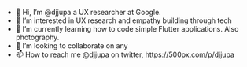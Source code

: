 - 👋 Hi, I’m @djjupa a UX researcher at Google.
- 👀 I’m interested in UX research and empathy building through tech
- 🌱 I’m currently learning how to code simple Flutter applications. Also photography.
- 💞️ I’m looking to collaborate on any
- 📫 How to reach me @djjupa on twitter, https://500px.com/p/djjupa

<!---
djjupa/djjupa is a ✨ special ✨ repository because its `README.md` (this file) appears on your GitHub profile.
You can click the Preview link to take a look at your changes.
--->
